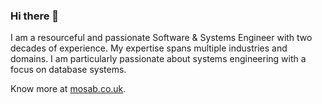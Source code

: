 ### Hi there 👋

I am a resourceful and passionate Software & Systems Engineer with two decades of experience. My expertise spans multiple industries and domains. I am particularly passionate about systems engineering with a focus on database systems.

Know more at [mosab.co.uk](https://mosab.co.uk).
